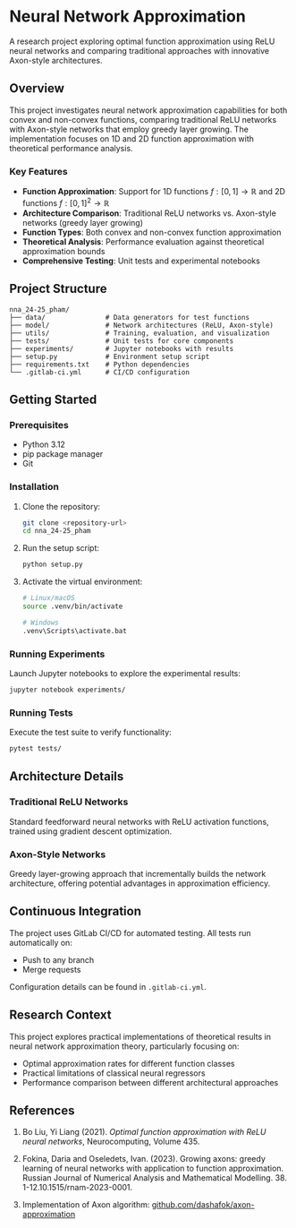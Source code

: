
# Neural Network Approximation

A research project exploring optimal function approximation using ReLU neural networks and comparing traditional approaches with innovative Axon-style architectures.

## Overview

This project investigates neural network approximation capabilities for both convex and non-convex functions, comparing traditional ReLU networks with Axon-style networks that employ greedy layer growing. The implementation focuses on 1D and 2D function approximation with theoretical performance analysis.

### Key Features

- **Function Approximation**: Support for 1D functions $f : [0,1] \rightarrow \mathbb{R}$ and 2D functions $f : [0,1]^2 \rightarrow \mathbb{R}$
- **Architecture Comparison**: Traditional ReLU networks vs. Axon-style networks (greedy layer growing)
- **Function Types**: Both convex and non-convex function approximation
- **Theoretical Analysis**: Performance evaluation against theoretical approximation bounds
- **Comprehensive Testing**: Unit tests and experimental notebooks

## Project Structure

```
nna_24-25_pham/
├── data/               # Data generators for test functions
├── model/              # Network architectures (ReLU, Axon-style)
├── utils/              # Training, evaluation, and visualization
├── tests/              # Unit tests for core components
├── experiments/        # Jupyter notebooks with results
├── setup.py            # Environment setup script
├── requirements.txt    # Python dependencies
└── .gitlab-ci.yml      # CI/CD configuration
```

## Getting Started

### Prerequisites

- Python 3.12
- pip package manager
- Git

### Installation

1. Clone the repository:
   ```bash
   git clone <repository-url>
   cd nna_24-25_pham
   ```

2. Run the setup script:
   ```bash
   python setup.py
   ```

3. Activate the virtual environment:
   ```bash
   # Linux/macOS
   source .venv/bin/activate
   
   # Windows
   .venv\Scripts\activate.bat
   ```

### Running Experiments

Launch Jupyter notebooks to explore the experimental results:

```bash
jupyter notebook experiments/
```

### Running Tests

Execute the test suite to verify functionality:

```bash
pytest tests/
```

## Architecture Details

### Traditional ReLU Networks
Standard feedforward neural networks with ReLU activation functions, trained using gradient descent optimization.

### Axon-Style Networks
Greedy layer-growing approach that incrementally builds the network architecture, offering potential advantages in approximation efficiency.

## Continuous Integration

The project uses GitLab CI/CD for automated testing. All tests run automatically on:
- Push to any branch
- Merge requests

Configuration details can be found in `.gitlab-ci.yml`.

## Research Context

This project explores practical implementations of theoretical results in neural network approximation theory, particularly focusing on:
- Optimal approximation rates for different function classes
- Practical limitations of classical neural regressors
- Performance comparison between different architectural approaches

## References

1. Bo Liu, Yi Liang (2021). *Optimal function approximation with ReLU neural networks*, Neurocomputing, Volume 435.

2. Fokina, Daria and Oseledets, Ivan. (2023). Growing axons: greedy learning of neural networks with application to function approximation. Russian Journal of Numerical Analysis and Mathematical Modelling. 38. 1-12.10.1515/rnam-2023-0001.

3. Implementation of Axon algorithm: [github.com/dashafok/axon-approximation](https://github.com/dashafok/axon-approximation)